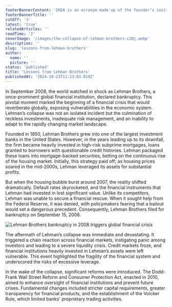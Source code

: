 ```yaml
---
footerBannerContent: 'IKEA is an acronym made up of the founder’s initials and the first letters of the farm and village where he grew up (Ingvar Kamprad, Elmtaryd, Agunnaryd).'
footerBannerTitle: ''
cutOff: '3'
latest: 'true'
relatedArticles: ''
readTime: '2'
coverImage: '/images/the-collapse-of-lehman-brothers-c2Nj.webp'
description: ''
slug: 'lessons-from-lehman-brothers'
author:
  name: ''
  picture: ''
status: 'published'
title: 'Lessons from Lehman Brothers'
publishedAt: '2024-10-23T11:13:03.019Z'
---
```


In September 2008, the world watched in shock as Lehman Brothers, a once-prominent global financial institution, declared bankruptcy. This pivotal moment marked the beginning of a financial crisis that would reverberate globally, exposing vulnerabilities in the economic system. Lehman’s collapse was not an isolated incident but the culmination of reckless investments, inadequate risk management, and an inability to adapt to the rapidly changing market landscape.

Founded in 1850, Lehman Brothers grew into one of the largest investment banks in the United States. However, in the years leading up to its downfall, the firm became heavily invested in high-risk subprime mortgages, loans granted to borrowers with questionable credit histories. Lehman packaged these loans into mortgage-backed securities, betting on the continuous rise of the housing market. Initially, this strategy paid off; as housing prices soared in the mid-2000s, Lehman leveraged its assets for substantial profits.

But when the housing bubble burst around 2007, the reality shifted dramatically. Default rates skyrocketed, and the financial instruments that Lehman had invested in lost significant value. Unlike its competitors, Lehman was unable to secure a financial rescue. When it sought help from the Federal Reserve, it was denied, with policymakers fearing that a bailout would set a dangerous precedent. Consequently, Lehman Brothers filed for bankruptcy on September 15, 2008​.

![Lehman Brothers bankruptcy in 2008 triggers global financial crisis](/images/the-collapse-of-lehman-brothers-Q2ND.webp)

The aftermath of Lehman’s collapse was immediate and devastating. It triggered a chain reaction across financial markets, instigating panic among investors and leading to a severe liquidity crisis. Credit markets froze, and financial institutions heavily invested in Lehman’s assets were left vulnerable. This event highlighted the fragility of the financial system and underscored the risks of excessive leverage.

In the wake of the collapse, significant reforms were introduced. The Dodd-Frank Wall Street Reform and Consumer Protection Act, enacted in 2010, aimed to enhance oversight of financial institutions and prevent future crises. Fundamental changes included stricter capital requirements, greater transparency for financial products, and the establishment of the Volcker Rule, which limited banks' proprietary trading activities.